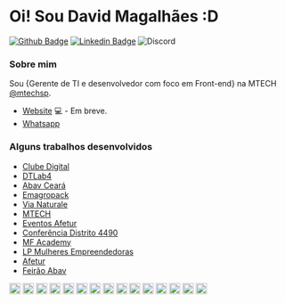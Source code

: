 # Oi! Sou David Magalhães :D

[![Github Badge](https://img.shields.io/badge/-Github-000?style=flat-square&logo=Github&logoColor=white&link=https://github.com/davidnmagalhaes)](https://github.com/davidnmagalhaes)
[![Linkedin Badge](https://img.shields.io/badge/-LinkedIn-blue?style=flat-square&logo=Linkedin&logoColor=white&link=https://www.linkedin.com/in/david-n-magalhaes//)](https://www.linkedin.com/in/david-n-magalhaes)
![Discord](https://img.shields.io/discord/807220787735691285)

### Sobre mim
Sou {Gerente de TI e desenvolvedor com foco em Front-end} na MTECH [@mtechsp](https://www.mtechsp.com.br/).

- [Website](https://davidmagalhaes.site/) 💻 - Em breve.
- [Whatsapp](https://api.whatsapp.com/send?phone=5585981194215&text=Ol%C3%A1%20David!%20Estou%20no%20seu%20Github%20e%20quero%20tirar%20d%C3%BAvidas.)

### Alguns trabalhos desenvolvidos

- [Clube Digital](https://clubedigital.ong.br/)
- [DTLab4](https://dtlab4.dtlab.com.br/)
- [Abav Ceará](https://abavceara.com.br/)
- [Emagropack](http://emagropack.com.br)
- [Via Naturale](https://vianaturale.com.br)
- [MTECH](https://mtechsp.com.br)
- [Eventos Afetur](https://agenciaafetur.com.br/eventos)
- [Conferência Distrito 4490](https://conferenciadistrito4490.com.br/)
- [MF Academy](https://mfacademybrasil.com/)
- [LP Mulheres Empreendedoras](https://marcelafabricio.com.br/mulheres-empreendedoras)
- [Afetur](https://afetur.com.br/)
- [Feirão Abav](https://feiraoabav.com.br/)

<img width="20" src="https://cdn.jsdelivr.net/gh/devicons/devicon/icons/css3/css3-original.svg" />
<img width="20" src="https://cdn.jsdelivr.net/gh/devicons/devicon/icons/html5/html5-original.svg" />
<img width="20" src="https://cdn.jsdelivr.net/gh/devicons/devicon/icons/figma/figma-original.svg" />
<img width="20" src="https://cdn.jsdelivr.net/gh/devicons/devicon/icons/git/git-original.svg" />
<img width="20" src="https://cdn.jsdelivr.net/gh/devicons/devicon/icons/javascript/javascript-original.svg" />
<img width="20" src="https://cdn.jsdelivr.net/gh/devicons/devicon/icons/mysql/mysql-original.svg" />
<img width="20" src="https://cdn.jsdelivr.net/gh/devicons/devicon/icons/nodejs/nodejs-original.svg" />
<img width="20" src="https://cdn.jsdelivr.net/gh/devicons/devicon/icons/npm/npm-original-wordmark.svg" />
<img width="20" src="https://cdn.jsdelivr.net/gh/devicons/devicon/icons/php/php-original.svg" />
<img width="20" src="https://cdn.jsdelivr.net/gh/devicons/devicon/icons/react/react-original.svg" />
<img width="20" src="https://cdn.jsdelivr.net/gh/devicons/devicon/icons/sass/sass-original.svg" />
<img width="20" src="https://cdn.jsdelivr.net/gh/devicons/devicon/icons/typescript/typescript-original.svg" />
<img width="20" src="https://cdn.jsdelivr.net/gh/devicons/devicon/icons/vscode/vscode-original.svg" />
<img width="20" src="https://cdn.jsdelivr.net/gh/devicons/devicon/icons/wordpress/wordpress-original.svg" />
<img width="20" src="https://cdn.jsdelivr.net/gh/devicons/devicon/icons/bootstrap/bootstrap-original.svg" />
          
